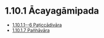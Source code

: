 # 1.10.1 Ācayagāmipada

* [1.10.1.1--6 Paṭiccādivāra](1.10.1/1.10.1.1--6.md)
* [1.10.1.7 Pañhāvāra](1.10.1/1.10.1.7.md)
